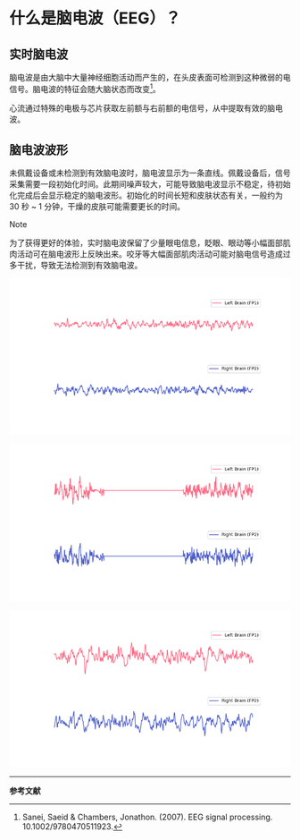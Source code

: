 # 什么是脑电波（EEG）？

## 实时脑电波
脑电波是由大脑中大量神经细胞活动而产生的，在头皮表面可检测到这种微弱的电信号。脑电波的特征会随大脑状态而改变[^1]。

心流通过特殊的电极与芯片获取左前额与右前额的电信号，从中提取有效的脑电波。

## 脑电波波形

未佩戴设备或未检测到有效脑电波时，脑电波显示为一条直线。佩戴设备后，信号采集需要一段初始化时间。此期间噪声较大，可能导致脑电波显示不稳定，待初始化完成后会显示稳定的脑电波形。初始化的时间长短和皮肤状态有关，一般约为 30 秒 ~ 1 分钟，干燥的皮肤可能需要更长的时间。

>[!NOTE]
>为了获得更好的体验，实时脑电波保留了少量眼电信息，眨眼、眼动等小幅面部肌肉活动可在脑电波形上反映出来。咬牙等大幅面部肌肉活动可能对脑电信号造成过多干扰，导致无法检测到有效脑电波。


![正常有效的脑电波](media/%E6%AD%A3%E5%B8%B8%E6%9C%89%E6%95%88%E7%9A%84%E8%84%91%E7%94%B5%E6%B3%A2.png)


![受到干扰的脑电波](media/受到干扰的脑电波.png)

![眨眼或者眼动情况下的脑电波](media/%E7%9C%A8%E7%9C%BC%E6%88%96%E8%80%85%E7%9C%BC%E5%8A%A8%E6%83%85%E5%86%B5%E4%B8%8B%E7%9A%84%E8%84%91%E7%94%B5%E6%B3%A2.png)


---

**参考文献**

[^1]: Sanei, Saeid & Chambers, Jonathon. (2007). EEG signal processing. 10.1002/9780470511923. 



